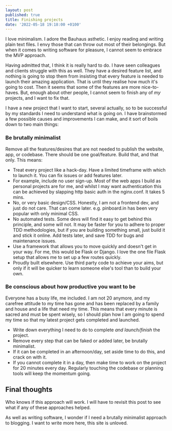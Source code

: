 ```yaml
---
layout: post
published: true
title: Finishing projects
date: '2022-05-18 19:18:00 +0100'
---
```


I love minimalism. I adore the Bauhaus asthetic. I enjoy reading and writing plain text files. I envy those that can throw out most of their belongings. But when it comes to writing software for pleasure, I cannot seem to embrace the MVP approach.

Having admitted that, I think it is really hard to do. I have seen colleagues and clients struggle with this as well. They have a desired feature list, and nothing is going to stop them from insisting that every feature is needed to launch their amazing application. That is until they realise how much it's going to cost. Then it seems that some of the features are more nice-to-haves. But, enough about other people, I cannot seem to finish any of _my_ projects, and I want to fix that.

I have a new project that I want to start, several actually, so to be successful by my standards I need to understand what is going on. I have brainstormed a few possible causes and improvements I can make, and it sort of boils down to two main things:

### Be brutally minimalist

Remove all the features/desires that are not needed to publish the website, app, or codebase. There should be one goal/feature. Build that, and that only. This means:

- Treat every project like a hack-day. Have a limited timeframe with which to launch it. You can fix issues or add features later.
- For example, include no user sign-up. Most of the web apps I build as personal projects are for me, and whilst I may want authentication this can be achieved by slapping http basic auth in the nginx.conf. It takes 5 mins.
- No, or very basic design/CSS. Honestly, I am not a frontend dev, and just do not care. That can come later. e.g. pinboard.in has been very popular with only minimal CSS.
- No automated tests. Some devs will find it easy to get behind this principle, and some will not. It may be faster for you to adhere to proper TDD methodologies, but if you are building something small, just build it and stick it online. Add tests later, and save TDD for bugs and maintenance issues.
- Use a framework that allows you to move quickly and doesn't get in your way. For me, this would be Flask or Django. I love the one file Flask setup that allows me to set up a few routes quickly.
- Proudly built elsewhere. Use third party code to achieve your aims, but only if it will be quicker to learn someone else's tool than to build your own.

### Be conscious about how productive you want to be

Everyone has a busy life, me included. I am not 20 anymore, and my carefree attitude to my time has gone and has been replaced by a family and house and a life that need my time. This means that every minute is sacred and must be spent wisely, so I should plan how I am going to spend my time so that my latest project gets completed and launched.

- Write down everything I need to do to complete _and launch/finish_ the project.
- Remove every step that can be faked or added later, be brutally minimalist.
- If it can be completed in an afternoon/day, set aside time to do this, and crack on with it.
- If you cannot complete it in a day, then make time to work on the project for 20 minutes every day. Regularly touching the codebase or planning tools will keep the momentum going.

## Final thoughts

Who knows if this approach will work. I will have to revisit this post to see what if any of these approaches helped.

As well as writing software, I wonder if I need a brutally minimalist approach to blogging. I want to write more here, this site is unloved.
